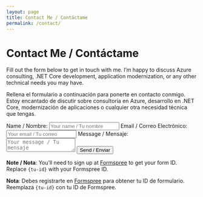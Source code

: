 ```yaml
---
layout: page
title: Contact Me / Contáctame
permalink: /contact/
---
```


# Contact Me / Contáctame

Fill out the form below to get in touch with me. I’m happy to discuss Azure consulting, .NET Core development, application modernization, or any other technical needs you may have.

Rellena el formulario a continuación para ponerte en contacto conmigo. Estoy encantado de discutir sobre consultoría en Azure, desarrollo en .NET Core, modernización de aplicaciones o cualquier otra necesidad técnica que tengas.

<form action="https://formspree.io/f/xblyaqaw" method="POST">
  <label for="name">Name / Nombre:</label>
  <input type="text" id="name" name="name" placeholder="Your name / Tu nombre" required>
  <label for="email">Email / Correo Electrónico:</label>
  <input type="email" id="email" name="email" placeholder="Your email / Tu correo" required>
  <label for="message">Message / Mensaje:</label>
  <textarea id="message" name="message" placeholder="Your message / Tu mensaje" required></textarea>
  <button type="submit">Send / Enviar</button>
</form>

**Note / Nota**: You’ll need to sign up at [Formspree](https://formspree.io/) to get your form ID. Replace `{tu-id}` with your Formspree ID.

**Nota**: Debes registrarte en [Formspree](https://formspree.io/) para obtener tu ID de formulario. Reemplaza `{tu-id}` con tu ID de Formspree.